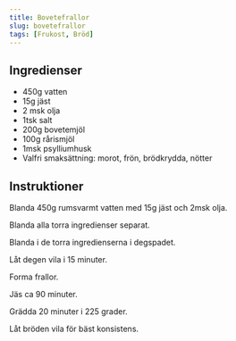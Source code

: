 ```yaml
---
title: Bovetefrallor
slug: bovetefrallor
tags: [Frukost, Bröd]
---
```


## Ingredienser

- 450g vatten
- 15g jäst
- 2 msk olja
- 1tsk salt
- 200g bovetemjöl
- 100g rårismjöl
- 1msk psylliumhusk
- Valfri smaksättning: morot, frön, brödkrydda, nötter

## Instruktioner

Blanda 450g rumsvarmt vatten med 15g jäst och 2msk olja.

Blanda alla torra ingredienser separat.

Blanda i de torra ingredienserna i degspadet.

Låt degen vila i 15 minuter.

Forma frallor.

Jäs ca 90 minuter.

Grädda 20 minuter i 225 grader.

Låt bröden vila för bäst konsistens.
